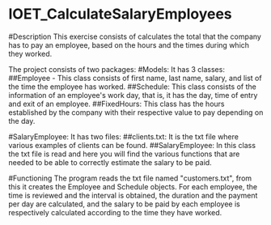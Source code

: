 # IOET_CalculateSalaryEmployees

#Description
This exercise consists of calculates the total that the company has to pay an employee, based on the hours  and the times during which they worked.

The project consists of two packages:
#Models: It has 3 classes:
    ##Employee - This class consists of first name, last name, salary, and list of the time the employee has worked.
    ##Schedule: This class consists of the information of an employee's work day, that is, it has the day, time of entry and exit of an employee.
    ##FixedHours: This class has the hours established by the company with their respective value to pay depending on the day.

#SalaryEmployee: It has two files:
  ##clients.txt: It is the txt file where various examples of clients can be found.
  ##SalaryEmployee: In this class the txt file is read and here you will find the various functions that are needed to be able to correctly estimate the salary to be paid.
  
#Functioning
The program reads the txt file named "customers.txt", from this it creates the Employee and Schedule objects. For each employee, the time is reviewed and the interval is obtained, the duration and the payment per day are calculated, and the salary to be paid by each employee is respectively calculated according to the time they have worked.
